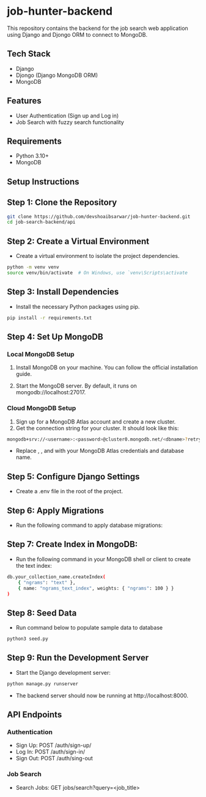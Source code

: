 # job-hunter-backend

This repository contains the backend for the job search web application using Django and Djongo ORM to connect to MongoDB.

## Tech Stack

- Django
- Djongo (Django MongoDB ORM)
- MongoDB

## Features

- User Authentication (Sign up and Log in)
- Job Search with fuzzy search functionality

## Requirements

- Python 3.10+
- MongoDB

## Setup Instructions

## Step 1: Clone the Repository

```bash
git clone https://github.com/devshoaibsarwar/job-hunter-backend.git
cd job-search-backend/api
```

## Step 2: Create a Virtual Environment

- Create a virtual environment to isolate the project dependencies.

```bash
python -m venv venv
source venv/bin/activate  # On Windows, use `venv\Scripts\activate
```

## Step 3: Install Dependencies

- Install the necessary Python packages using pip.

```bash
pip install -r requirements.txt
```

## Step 4: Set Up MongoDB

### Local MongoDB Setup
1. Install MongoDB on your machine. You can follow the official installation guide.

2. Start the MongoDB server. By default, it runs on mongodb://localhost:27017.

### Cloud MongoDB Setup
1. Sign up for a MongoDB Atlas account and create a new cluster.
2. Get the connection string for your cluster. It should look like this:

```bash
mongodb+srv://<username>:<password>@cluster0.mongodb.net/<dbname>?retryWrites=true&w=majority
```

- Replace <username>, <password>, and <dbname> with your MongoDB Atlas credentials and database name.

## Step 5: Configure Django Settings

- Create a .env file in the root of the project.

## Step 6: Apply Migrations

- Run the following command to apply database migrations:

## Step 7: Create Index in MongoDB:

- Run the following command in your MongoDB shell or client to create the text index:

```bash
db.your_collection_name.createIndex(
    { "ngrams": "text" },
    { name: "ngrams_text_index", weights: { "ngrams": 100 } }
)
```

## Step 8: Seed Data

- Run command below to populate sample data to database

```bash
python3 seed.py
```

## Step 9: Run the Development Server

- Start the Django development server:

```bash
python manage.py runserver
```

- The backend server should now be running at http://localhost:8000.

## API Endpoints
### Authentication

- Sign Up: POST /auth/sign-up/
- Log In: POST /auth/sign-in/
- Sign Out: POST /auth/sing-out

### Job Search
 
- Search Jobs: GET jobs/search?query=<job_title>
